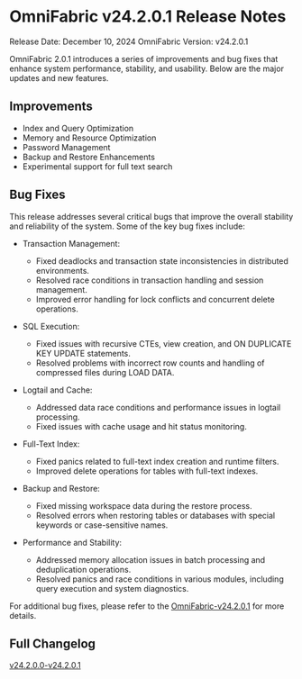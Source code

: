 # **OmniFabric v24.2.0.1 Release Notes**

Release Date: December 10, 2024
OmniFabric Version: v24.2.0.1

OmniFabric 2.0.1 introduces a series of improvements and bug fixes that enhance system performance, stability, and usability. Below are the major updates and new features.

## Improvements

- Index and Query Optimization
- Memory and Resource Optimization
- Password Management
- Backup and Restore Enhancements
- Experimental support for full text search

## Bug Fixes

This release addresses several critical bugs that improve the overall stability and reliability of the system. Some of the key bug fixes include:

- Transaction Management:
    - Fixed deadlocks and transaction state inconsistencies in distributed environments.
    - Resolved race conditions in transaction handling and session management.
    - Improved error handling for lock conflicts and concurrent delete operations.

- SQL Execution:
    - Fixed issues with recursive CTEs, view creation, and ON DUPLICATE KEY UPDATE statements.
    - Resolved problems with incorrect row counts and handling of compressed files during LOAD DATA.

- Logtail and Cache:
    - Addressed data race conditions and performance issues in logtail processing.
    - Fixed issues with cache usage and hit status monitoring.

- Full-Text Index:
    - Fixed panics related to full-text index creation and runtime filters.
    - Improved delete operations for tables with full-text indexes.

- Backup and Restore:
    - Fixed missing workspace data during the restore process.
    - Resolved errors when restoring tables or databases with special keywords or case-sensitive names.

- Performance and Stability:
    - Addressed memory allocation issues in batch processing and deduplication operations.
    - Resolved panics and race conditions in various modules, including query execution and system diagnostics.

For additional bug fixes, please refer to the [OmniFabric-v24.2.0.1](https://github.com/OmniFabric/OmniFabric/releases/tag/v2.0.1) for more details.

## Full Changelog

[v24.2.0.0-v24.2.0.1](https://github.com/OmniFabric/OmniFabric/compare/v2.0.0...v2.0.1)